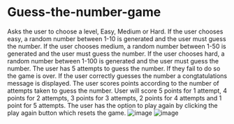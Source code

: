 # Guess-the-number-game
Asks the user to choose a level, Easy, Medium or Hard.
If the user chooses easy, a random number between 1-10 is generated and the user must guess the number.
If the user chooses medium, a random number between 1-50 is generated and the user must guess the number.
If the user chooses hard, a random number between 1-100 is generated and the user must guess the number.
The user has 5 attempts to guess the number. If they fail to do so the game is over. 
If the user correctly guesses the number a congtatulations message is displayed. 
The user scores points according to the number of attempts taken to guess the number. 
User will score 5 points for 1 attempt, 4 points for 2 attempts, 3 points for 3 attempts, 2 points for 4 attempts and 1 point for 5 attempts. 
The user has the option to play again by clicking the play again button which resets the game.
![image](https://github.com/MariaFaiz000/Guess-the-number-game/assets/144806091/30e65753-e943-40bd-8392-1fe3104cbff6)
![image](https://github.com/MariaFaiz000/Guess-the-number-game/assets/144806091/38274b71-7705-46c1-8f0b-c086a23346d5)
